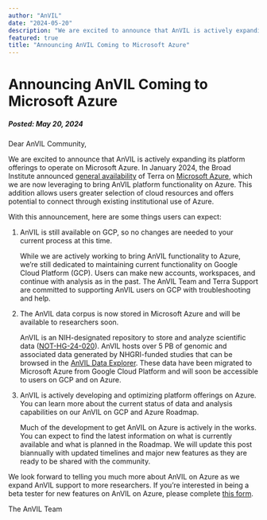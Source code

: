 ```yaml
---
author: "AnVIL"
date: "2024-05-20"
description: "We are excited to announce that AnVIL is actively expanding its platform offerings to operate on Microsoft Azure. In January 2024, the Broad Institute announced general availability of Terra on Microsoft Azure, which we are now leveraging to bring AnVIL platform functionality on Azure. This addition allows users greater selection of cloud resources and offers potential to connect through existing institutional use of Azure."
featured: true
title: "Announcing AnVIL Coming to Microsoft Azure"
---
```


# Announcing AnVIL Coming to Microsoft Azure

##### Posted: May 20, 2024

Dear AnVIL Community,

We are excited to announce that AnVIL is actively expanding its platform offerings to operate on Microsoft Azure. In January 2024, the Broad Institute announced [general availability](https://www.broadinstitute.org/news/terra-azure-release) of Terra on [Microsoft Azure](https://www.microsoft.com/en-us/research/blog/biomedical-research-platform-terra-now-available-on-microsoft-azure/), which we are now leveraging to bring AnVIL platform functionality on Azure. This addition allows users greater selection of cloud resources and offers potential to connect through existing institutional use of Azure.

With this announcement, here are some things users can expect:

1. AnVIL is still available on GCP, so no changes are needed to your current process at this time.

    While we are actively working to bring AnVIL functionality to Azure, we’re still dedicated to maintaining current functionality on Google Cloud Platform (GCP). Users can make new accounts, workspaces, and continue with analysis as in the past. The AnVIL Team and Terra Support are committed to supporting AnVIL users on GCP with troubleshooting and help.

2. The AnVIL data corpus is now stored in Microsoft Azure and will be available to researchers soon.

    AnVIL is an NIH-designated repository to store and analyze scientific data ([NOT-HG-24-020](https://grants.nih.gov/grants/guide/notice-files/NOT-HG-24-020.html)). AnVIL hosts over 5 PB of genomic and associated data generated by NHGRI-funded studies that can be browsed in the [AnVIL Data Explorer](https://explore.anvilproject.org/datasets). These data have been migrated to Microsoft Azure from Google Cloud Platform and will soon be accessible to users on GCP and on Azure. 

3. AnVIL is actively developing and optimizing platform offerings on Azure. You can learn more about the current status of data and analysis capabilities on our AnVIL on GCP and Azure Roadmap.

    Much of the development to get AnVIL on Azure is actively in the works. You can expect to find the latest information on what is currently available and what is planned in the Roadmap. We will update this post biannually with updated timelines and major new features as they are ready to be shared with the community.

We look forward to telling you much more about AnVIL on Azure as we expand AnVIL support to more researchers. If you’re interested in being a beta tester for new features on AnVIL on Azure, please complete [this form](https://docs.google.com/forms/d/e/1FAIpQLScORVE5csMiZDULHP2GZsIZ4KtPO2WY4hlLMUq3RJFVTx6z0Q/viewform).

The AnVIL Team
